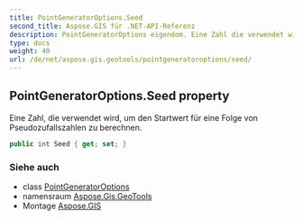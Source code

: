 ```yaml
---
title: PointGeneratorOptions.Seed
second_title: Aspose.GIS für .NET-API-Referenz
description: PointGeneratorOptions eigendom. Eine Zahl die verwendet wird um den Startwert für eine Folge von Pseudozufallszahlen zu berechnen.
type: docs
weight: 40
url: /de/net/aspose.gis.geotools/pointgeneratoroptions/seed/
---
```

## PointGeneratorOptions.Seed property

Eine Zahl, die verwendet wird, um den Startwert für eine Folge von Pseudozufallszahlen zu berechnen.

```csharp
public int Seed { get; set; }
```

### Siehe auch

* class [PointGeneratorOptions](../)
* namensraum [Aspose.Gis.GeoTools](../../pointgeneratoroptions/)
* Montage [Aspose.GIS](../../../)


